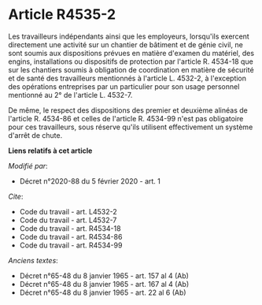 # Article R4535-2

Les travailleurs indépendants ainsi que les employeurs, lorsqu'ils exercent directement une activité sur un chantier de
bâtiment et de génie civil, ne sont soumis aux dispositions prévues en matière d'examen du matériel, des engins,
installations ou dispositifs de protection par l'article R. 4534-18 que sur les chantiers soumis à obligation de coordination
en matière de sécurité et de santé des travailleurs mentionnés à l'article L. 4532-2, à l'exception des opérations
entreprises par un particulier pour son usage personnel mentionné au 2° de l'article L. 4532-7.

De même, le respect des dispositions des premier et deuxième alinéas de l'article R. 4534-86 et celles de l'article R.
4534-99 n'est pas obligatoire pour ces travailleurs, sous réserve qu'ils utilisent effectivement un système d'arrêt de chute.

**Liens relatifs à cet article**

_Modifié par_:

  - Décret n°2020-88 du 5 février 2020 - art. 1

_Cite_:

  - Code du travail - art. L4532-2
  - Code du travail - art. L4532-7
  - Code du travail - art. R4534-18
  - Code du travail - art. R4534-86
  - Code du travail - art. R4534-99

_Anciens textes_:

  - Décret n°65-48 du 8 janvier 1965 - art. 157 al 4 (Ab)
  - Décret n°65-48 du 8 janvier 1965 - art. 167 al 4 (Ab)
  - Décret n°65-48 du 8 janvier 1965 - art. 22 al 6 (Ab)
